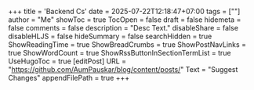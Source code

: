 +++
title = 'Backend Cs'
date = 2025-07-22T12:18:47+07:00
tags = [""]
author = "Me"
showToc = true
TocOpen = false
draft = false
hidemeta = false
comments = false
description = "Desc Text."
disableShare = false
disableHLJS = false
hideSummary = false
searchHidden = true
ShowReadingTime = true
ShowBreadCrumbs = true
ShowPostNavLinks = true
ShowWordCount = true
ShowRssButtonInSectionTermList = true
UseHugoToc = true
[editPost]
    URL = "https://github.com/AumPauskar/blog/content/posts/"
    Text = "Suggest Changes"
    appendFilePath = true
+++